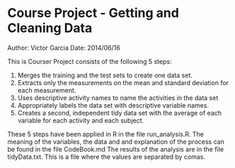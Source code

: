 Course Project - Getting and Cleaning Data
==================================================================
Author: Victor Garcia
Date: 2014/06/16

This is Courser Project consists of the following 5 steps:

1. Merges the training and the test sets to create one data set.
2. Extracts only the measurements on the mean and standard deviation for each measurement. 
3. Uses descriptive activity names to name the activities in the data set
4. Appropriately labels the data set with descriptive variable names. 
5. Creates a second, independent tidy data set with the average of each variable for each activity and each subject. 

These 5 steps have been applied in R in the file run_analysis.R.
The meaning of the variables, the data and and explanation of the process can be found in the file CodeBook.md
The results of the analysis are in the file tidyData.txt. This is a file where the values are separated by comas.
